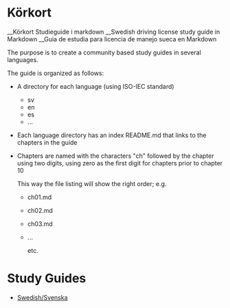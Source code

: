 # Körkort

__Körkort Studieguide i markdown
__Swedish driving license study guide in Markdown
__Guia de estudia para licencia de manejo sueca en Markdown

The purpose is to create a community based study guides in several languages.

The guide is organized as follows:
 * A directory for each language (using ISO-IEC standard)
   * sv
   * en
   * es
   * ...
 * Each language directory has an index README.md that links to the chapters in the guide
 * Chapters are named with the characters "ch" followed by the chapter using two digits, using zero as the first digit for chapters prior to chapter 10
   
   This way the file listing will show the right order; e.g.
   * ch01.md
   * ch02.md
   * ch03.md
   * ...
   
     etc.
 
 # Study Guides
 
  * [Swedish/Svenska](sv/)
